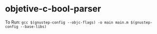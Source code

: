 # objetive-c-bool-parser

To Run:
`gcc $(gnustep-config --objc-flags) -o main main.m $(gnustep-config --base-libs)`